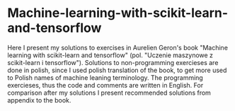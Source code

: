 # Machine-learning-with-scikit-learn-and-tensorflow

Here I present my solutions to exercises in Aurelien Geron's book "Machine learning with scikit-learn and tensorflow" (pol. "Uczenie maszynowe z scikit-learn i tensorflow"). Solutions to non-programming exercieses are done in polish, since I used polish translation of the book, to get more used to Polish names of machine leaning terminology. The programming exercieses, thus the code and comments are written in English. For comparison after my solutions I present recommended solutions from appendix to the book.
